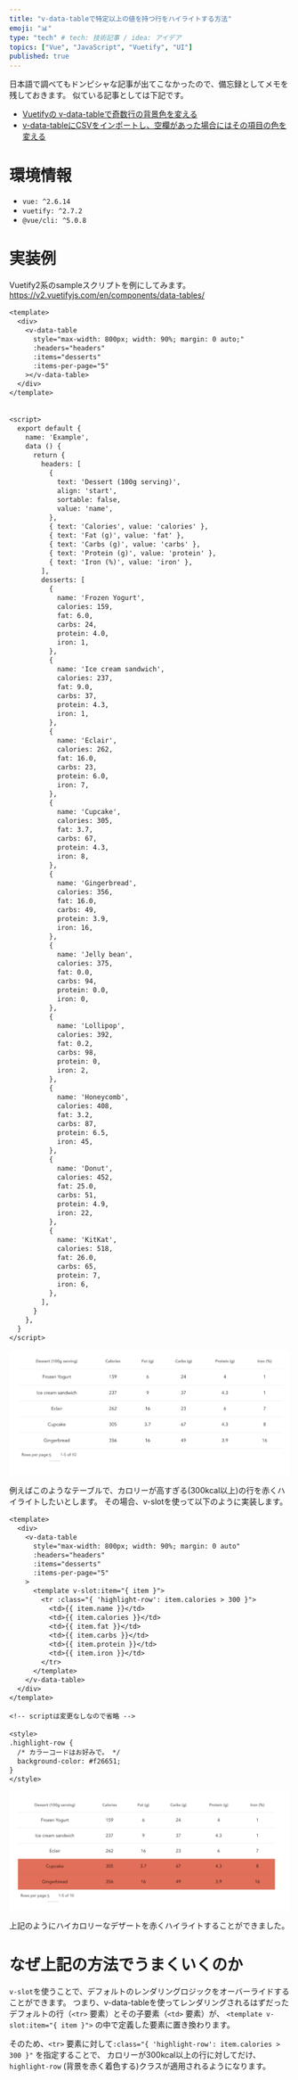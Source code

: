 ```yaml
---
title: "v-data-tableで特定以上の値を持つ行をハイライトする方法"
emoji: "📊"
type: "tech" # tech: 技術記事 / idea: アイデア
topics: ["Vue", "JavaScript", "Vuetify", "UI"]
published: true
---
```



日本語で調べてもドンピシャな記事が出てこなかったので、備忘録としてメモを残しておきます。
似ている記事としては下記です。

- [Vuetifyの v-data-tableで奇数行の背景色を変える](https://qiita.com/chanchanko/items/ea918401e608d3fc4d13)
- [v-data-tableにCSVをインポートし、空欄があった場合にはその項目の色を変える](https://teratail.com/questions/278428)


# 環境情報

- `vue: ^2.6.14`
- `vuetify: ^2.7.2`
- `@vue/cli: ^5.0.8`



# 実装例

Vuetify2系のsampleスクリプトを例にしてみます。
https://v2.vuetifyjs.com/en/components/data-tables/


```vue
<template>
  <div>
    <v-data-table
      style="max-width: 800px; width: 90%; margin: 0 auto;"
      :headers="headers"
      :items="desserts"
      :items-per-page="5"
    ></v-data-table>
  </div>
</template>


<script>
  export default {
    name: 'Example',
    data () {
      return {
        headers: [
          {
            text: 'Dessert (100g serving)',
            align: 'start',
            sortable: false,
            value: 'name',
          },
          { text: 'Calories', value: 'calories' },
          { text: 'Fat (g)', value: 'fat' },
          { text: 'Carbs (g)', value: 'carbs' },
          { text: 'Protein (g)', value: 'protein' },
          { text: 'Iron (%)', value: 'iron' },
        ],
        desserts: [
          {
            name: 'Frozen Yogurt',
            calories: 159,
            fat: 6.0,
            carbs: 24,
            protein: 4.0,
            iron: 1,
          },
          {
            name: 'Ice cream sandwich',
            calories: 237,
            fat: 9.0,
            carbs: 37,
            protein: 4.3,
            iron: 1,
          },
          {
            name: 'Eclair',
            calories: 262,
            fat: 16.0,
            carbs: 23,
            protein: 6.0,
            iron: 7,
          },
          {
            name: 'Cupcake',
            calories: 305,
            fat: 3.7,
            carbs: 67,
            protein: 4.3,
            iron: 8,
          },
          {
            name: 'Gingerbread',
            calories: 356,
            fat: 16.0,
            carbs: 49,
            protein: 3.9,
            iron: 16,
          },
          {
            name: 'Jelly bean',
            calories: 375,
            fat: 0.0,
            carbs: 94,
            protein: 0.0,
            iron: 0,
          },
          {
            name: 'Lollipop',
            calories: 392,
            fat: 0.2,
            carbs: 98,
            protein: 0,
            iron: 2,
          },
          {
            name: 'Honeycomb',
            calories: 408,
            fat: 3.2,
            carbs: 87,
            protein: 6.5,
            iron: 45,
          },
          {
            name: 'Donut',
            calories: 452,
            fat: 25.0,
            carbs: 51,
            protein: 4.9,
            iron: 22,
          },
          {
            name: 'KitKat',
            calories: 518,
            fat: 26.0,
            carbs: 65,
            protein: 7,
            iron: 6,
          },
        ],
      }
    },
  }
</script>
```

![alt text](image-1.png)

例えばこのようなテーブルで、カロリーが高すぎる(300kcal以上)の行を赤くハイライトしたいとします。
その場合、v-slotを使って以下のように実装します。

```vue
<template>
  <div>
    <v-data-table
      style="max-width: 800px; width: 90%; margin: 0 auto"
      :headers="headers"
      :items="desserts"
      :items-per-page="5"
    >
      <template v-slot:item="{ item }">
        <tr :class="{ 'highlight-row': item.calories > 300 }">
          <td>{{ item.name }}</td>
          <td>{{ item.calories }}</td>
          <td>{{ item.fat }}</td>
          <td>{{ item.carbs }}</td>
          <td>{{ item.protein }}</td>
          <td>{{ item.iron }}</td>
        </tr>
      </template>
    </v-data-table>
  </div>
</template>

<!-- scriptは変更なしなので省略 -->

<style>
.highlight-row {
  /* カラーコードはお好みで。 */
  background-color: #f26651;
}
</style>

```


![alt text](image-2.png)

上記のようにハイカロリーなデザートを赤くハイライトすることができました。

# なぜ上記の方法でうまくいくのか

`v-slot`を使うことで、デフォルトのレンダリングロジックをオーバーライドすることができます。
つまり、v-data-tableを使ってレンダリングされるはずだったデフォルトの行（`<tr>` 要素）とその子要素（`<td>` 要素）が、
`<template v-slot:item="{ item }">` の中で定義した要素に置き換わります。

そのため、`<tr>` 要素に対して`:class="{ 'highlight-row': item.calories > 300 }"` を指定することで、
カロリーが300kcal以上の行に対してだけ、`highlight-row` (背景を赤く着色する)クラスが適用されるようになります。


